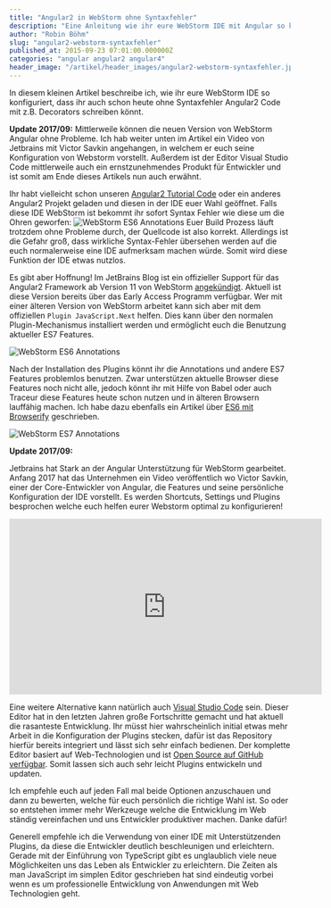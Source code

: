 ```yaml
---
title: "Angular2 in WebStorm ohne Syntaxfehler"
description: "Eine Anleitung wie ihr eure WebStorm IDE mit Angular so konfiguriert, dass keine Syntaxfehler mehr auftreten."
author: "Robin Böhm"
slug: "angular2-webstorm-syntaxfehler"
published_at: 2015-09-23 07:01:00.000000Z
categories: "angular angular2 angular4"
header_image: "/artikel/header_images/angular2-webstorm-syntaxfehler.jpg"
---
```


In diesem kleinen Artikel beschreibe ich, wie ihr eure WebStorm IDE so konfiguriert, dass ihr auch schon heute ohne Syntaxfehler Angular2 Code mit z.B. Decorators schreiben könnt.



**Update 2017/09:** Mittlerweile können die neuen Version von WebStorm Angular ohne Probleme.
Ich hab weiter unten im Artikel ein Video von Jetbrains mit Victor Savkin angehangen, in welchem er euch seine Konfiguration von Webstorm vorstellt.
Außerdem ist der Editor Visual Studio Code mittlerweile auch ein ernstzunehmendes Produkt für Entwickler und ist somit am Ende dieses Artikels nun auch erwähnt.



Ihr habt vielleicht schon unseren [Angular2 Tutorial Code](https://github.com/angularjs-de/angular2-tutorial-code-es6) oder ein anderes Angular2 Projekt geladen und diesen in der IDE euer Wahl geöffnet. Falls diese IDE WebStorm ist bekommt ihr sofort Syntax Fehler wie diese um die Ohren geworfen:
![WebStorm ES6 Annotations](ES6_Errors_on_Annotations.png)
Euer Build Prozess läuft trotzdem ohne Probleme durch, der Quellcode ist also korrekt. Allerdings ist die Gefahr groß, dass wirkliche Syntax-Fehler übersehen werden auf die euch normalerweise eine IDE aufmerksam machen würde. Somit wird diese Funktion der IDE etwas nutzlos.

Es gibt aber Hoffnung! Im JetBrains Blog ist  ein offizieller Support für das Angular2 Framework  ab Version 11 von WebStorm [angekündigt](http://blog.jetbrains.com/webstorm/2015/06/webstorm-11-roadmap-discussion/). Aktuell ist diese Version bereits über das Early Access Programm verfügbar. Wer mit einer älteren Version von WebStorm arbeitet kann sich aber mit dem offiziellen `Plugin JavaScript.Next` helfen. Dies kann über den normalen Plugin-Mechanismus installiert werden und ermöglicht euch die Benutzung aktueller ES7 Features.

![WebStorm ES6 Annotations](JavaScript_Next_Plugin.png)

Nach der Installation des Plugins könnt ihr die Annotations und andere ES7 Features problemlos benutzen. Zwar unterstützen aktuelle Browser diese Features noch nicht alle, jedoch könnt ihr mit Hilfe von Babel oder auch Traceur diese Features heute schon nutzen und in älteren Browsern lauffähig machen. Ich habe dazu ebenfalls ein Artikel über [ES6 mit Browserify](/artikel/angularjs-es6-browserify-babel-module-laden/) geschrieben.

![WebStorm ES7 Annotations](ES7_Annotations.png)

**Update 2017/09:**

Jetbrains hat Stark an der Angular Unterstützung für WebStorm gearbeitet.
Anfang 2017 hat das Unternehmen ein Video veröffentlich wo Victor Savkin, einer der Core-Entwickler von Angular, die Features und seine persönliche Konfiguration der IDE vorstellt.
Es werden Shortcuts, Settings und Plugins besprochen welche euch helfen eurer Webstorm optimal zu konfigurieren!


<iframe width="560" height="315" src="https://www.youtube.com/embed/upgjCMHGpwo" frameborder="0" allowfullscreen></iframe>


Eine weitere Alternative kann natürlich auch [Visual Studio Code](https://code.visualstudio.com/) sein.
Dieser Editor hat in den letzten Jahren große Fortschritte gemacht und hat aktuell die rasanteste Entwicklung.
Ihr müsst hier wahrscheinlich initial etwas mehr Arbeit in die Konfiguration der Plugins stecken, dafür ist das Repository hierfür bereits integriert und lässt sich sehr einfach bedienen.
Der komplette Editor basiert auf Web-Technologien und ist [Open Source auf GitHub verfügbar](https://github.com/Microsoft/vscode).
Somit lassen sich auch sehr leicht Plugins entwickeln und updaten.

Ich empfehle euch auf jeden Fall mal beide Optionen anzuschauen und dann zu bewerten, welche für euch persönlich die richtige Wahl ist. So oder so entstehen immer mehr Werkzeuge welche die Entwicklung im Web ständig vereinfachen und uns Entwickler produktiver machen. Danke dafür!

Generell empfehle ich die Verwendung von einer IDE mit Unterstützenden Plugins, da diese die Entwickler deutlich beschleunigen und erleichtern.
Gerade mit der Einführung von TypeScript gibt es unglaublich viele neue Möglichkeiten uns das Leben als Entwickler zu erleichtern.
Die Zeiten als man JavaScript im simplen Editor geschrieben hat sind eindeutig vorbei wenn es um professionelle Entwicklung von Anwendungen mit Web Technologien geht.



